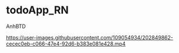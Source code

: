 ﻿# todoApp_RN
 
 AnhBTD

https://user-images.githubusercontent.com/109054934/202849862-cecec0eb-c066-47e4-92d6-b383e081e428.mp4



